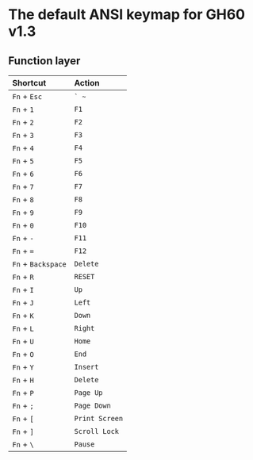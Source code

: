 # The default ANSI keymap for GH60 v1.3

## Function layer

| Shortcut           | Action               |
| :----------------- | :------------------- |
| `Fn` + `Esc`       | <kbd>&grave; ~</kbd> |
| `Fn` + `1`         | `F1`                 |
| `Fn` + `2`         | `F2`                 |
| `Fn` + `3`         | `F3`                 |
| `Fn` + `4`         | `F4`                 |
| `Fn` + `5`         | `F5`                 |
| `Fn` + `6`         | `F6`                 |
| `Fn` + `7`         | `F7`                 |
| `Fn` + `8`         | `F8`                 |
| `Fn` + `9`         | `F9`                 |
| `Fn` + `0`         | `F10`                |
| `Fn` + `-`         | `F11`                |
| `Fn` + `=`         | `F12`                |
| `Fn` + `Backspace` | `Delete`             |
| `Fn` + `R`         | `RESET`              |
| `Fn` + `I`         | `Up`                 |
| `Fn` + `J`         | `Left`               |
| `Fn` + `K`         | `Down`               |
| `Fn` + `L`         | `Right`              |
| `Fn` + `U`         | `Home`               |
| `Fn` + `O`         | `End`                |
| `Fn` + `Y`         | `Insert`             |
| `Fn` + `H`         | `Delete`             |
| `Fn` + `P`         | `Page Up`            |
| `Fn` + `;`         | `Page Down`          |
| `Fn` + `[`         | `Print Screen`       |
| `Fn` + `]`         | `Scroll Lock`        |
| `Fn` + `\`         | `Pause`              |
